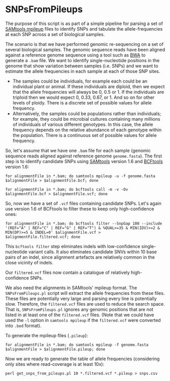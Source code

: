 # SNPsFromPileups

The purpose of this script is as part of a simple pipeline for parsing a set of
[SAMtools mpileup](http://samtools.sourceforge.net/pileup.shtml) files to identify SNPs and tabulate
the allele-frequencies at each SNP across a set of biological samples.

The scenario is that we have performed genomic re-sequencing on a set of several biological samples.
The genomic sequence reads have been aligned against a reference genome sequence using a tool such as [BWA](https://github.com/lh3/bwa) to generate a ```.bam``` file.
We want to identify single-nucleotide positions in the genome that show variation between samples (i.e. SNPs) and we want to estimate the allele frequencies in each sample at each of those SNP sites.
* The samples could be individuals, for example each could be an individual plant or animal. If these individuals are diploid, then we expect that the allele frequencies will always be 0, 0.5 or 1. If the individuals are triploid then we would expect 0, 0.33, 0.67, or 1. And so on for other levels of ploidy. There is a discrete set of possible values for allele frequency.
* Alternatively, the samples could be populations rather than individuals; for example, they could be microbial cultures containing many millions of individuals of various different genotypes. In this case, the allele frequency depends on the relative abundance of each genotype within the population. There is a continuous set of possible values for allele frequency.

So, let's assume that we have one ```.bam``` file for each sample (genomic sequence reads aligned against reference genome ```genome.fasta```).
The first step is to identify candidate SNPs using [SAMtools](http://www.htslib.org/) version 1.6 and
[BCFtools](https://samtools.github.io/bcftools/bcftools.html) version 1.6: 

```
for alignmentFile in *.bam; do samtools mpileup -u -f genome.fasta $alignmentFile > $alignmentFile.bcf; done

for alignmentFile in *.bam; do bcftools call -m -v -Ov $alignmentFile.bcf > $alignmentFile.vcf; done

```

So, now we have a set of ```.vcf``` files containing candidate SNPs. Let's again use version 1.6 of BCFtools to filter these to keep only high-confidence ones:
```
for alignmentFile in *.bam; do bcftools filter --SnpGap 100 --include '(REF="A" | REF="C" | REF="G" | REF="T") & %QUAL>=35 & MIN(IDV)>=2 & MIN(DP)>=5 & INDEL=0' $alignmentFile.vcf > $alignmentFile.filtered.vcf; done
```

This ```bcftools filter``` step eliminates indels with low-confidence single-nucleotide variant calls.
It also eliminates candidate SNVs within 10 base pairs of an indel, since alignment artefacts are relatively common in the close vicinity of indels.

Our ```filtered.vcf``` files now contain a catalogue of relatively high-confidence SNPs.

We also need the alignments in SAMtools' mpileup format. The ```SNPsFromPileups.pl``` script will extract the allele frequencies from these files. These files are potentially very large and parsing every line is potentially slow. Therefore, the ```filtered.vcf``` files are used to reduce the search space. That is, ```SNPsFromPileups.pl``` ignores any genomic positions that are not listed in at least one of the ```filtered.vcf``` files. (Note that we could have used the ```-l``` option in ```samtools mpileup``` if the ```filtered.vcf``` were converted into ```.bed``` format).

To generate the mpileup files (```.pileup```):

```
for alignmentFile in *.bam; do samtools mpileup -f genome.fasta $alignmentFile > $alignmentFile.pileup; done
```

Now we are ready to generate the table of allele frequencies (considering only sites where read-coverage is at least 10x):

```
perl get_snps_from_pileups.pl 10 *.filtered.vcf *.pileup > snps.csv
```
 

